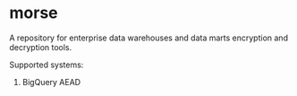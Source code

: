 # morse
A repository for enterprise data warehouses and data marts encryption and decryption tools.

Supported systems:
1. BigQuery AEAD